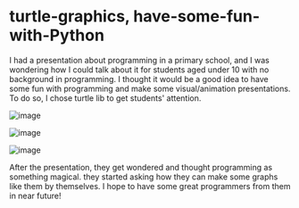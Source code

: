 # turtle-graphics, have-some-fun-with-Python

I had a presentation about programming in a primary school, and I was wondering how I could talk about it for students aged under 10 with no background in programming.
I thought it would be a good idea to have some fun with programming and make some visual/animation presentations. To do so, I chose turtle lib to get students' attention. 

![image](https://user-images.githubusercontent.com/44122487/213382328-25fbba1f-d7ea-492e-aad3-2b16854436e8.png)

![image](https://user-images.githubusercontent.com/44122487/213382691-7d9cabc1-e191-4b98-933d-94ac5db38422.png)

![image](https://user-images.githubusercontent.com/44122487/213383002-29a59f22-ac35-4865-b445-ff143c9f01f4.png)


After the presentation, they get wondered and thought programming as something magical. they started asking how they can make some graphs like them by themselves. I hope to have some great programmers from them in near future!

